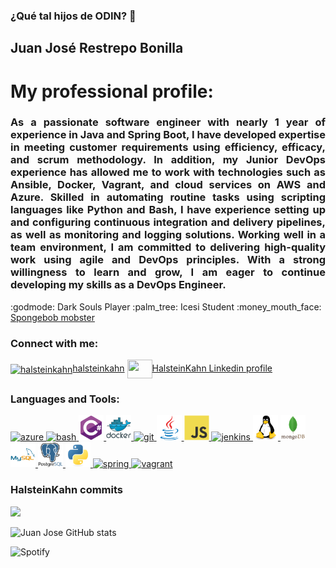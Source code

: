 ### ¿Qué tal hijos de ODIN? 👋
## Juan José Restrepo Bonilla

<p aling="Center">
  <h1 align="left"> My professional profile: </h1>
  <h3 align= "justify"> 
  As a passionate software engineer with nearly 1 year of experience in Java and Spring Boot, I have developed expertise in meeting
  customer requirements using efficiency, efficacy, and scrum
  methodology. In addition, my Junior DevOps experience has
  allowed me to work with technologies such as Ansible, Docker,
  Vagrant, and cloud services on AWS and Azure. Skilled in
  automating routine tasks using scripting languages like Python
  and Bash, I have experience setting up and configuring continuous
  integration and delivery pipelines, as well as monitoring and
  logging solutions. Working well in a team environment, I am
  committed to delivering high-quality work using agile and DevOps
  principles. With a strong willingness to learn and grow, I am eager
  to continue developing my skills as a DevOps Engineer.
 </h3>
</p>
<p>
:godmode: Dark Souls Player
:palm_tree: Icesi Student
:money_mouth_face: <a href= "https://vignette.wikia.nocookie.net/mamarre-estudios-espanol/images/5/59/Fa612f5c7a6f3de494d573462cffa40b.jpg/revision/latest/window-crop/width/200/x-offset/0/y-offset/0/window-width/525/window-height/525?cb=20200405033240&path-prefix=es"> 	 Spongebob mobster </a>
</p>

<h3 align="left">Connect with me:</h3>
<p align="left">
<a href="https://instagram.com/halsteinkahn" target="blank"><img align="center" src="https://cdn.jsdelivr.net/npm/simple-icons@3.0.1/icons/instagram.svg" alt="halsteinkahn" height="30" width="40" />halsteinkahn</a>
<a href="https://www.linkedin.com/in/juan-jose-restrepo-bonilla-199588248" target="blank"><img align="center" src="https://cdn.jsdelivr.net/npm/simple-icons@3.0.1/icons/linkedin.svg" height="30" width="40"/>HalsteinKahn Linkedin profile</a>   
</p>

<h3 align="left">Languages and Tools:</h3>
<p align="left"> <a href="https://azure.microsoft.com/en-in/" target="_blank" rel="noreferrer"> <img src="https://www.vectorlogo.zone/logos/microsoft_azure/microsoft_azure-icon.svg" alt="azure" width="40" height="40"/> </a> <a href="https://www.gnu.org/software/bash/" target="_blank" rel="noreferrer"> <img src="https://www.vectorlogo.zone/logos/gnu_bash/gnu_bash-icon.svg" alt="bash" width="40" height="40"/> </a> <a href="https://www.w3schools.com/cs/" target="_blank" rel="noreferrer"> <img src="https://raw.githubusercontent.com/devicons/devicon/master/icons/csharp/csharp-original.svg" alt="csharp" width="40" height="40"/> </a> <a href="https://www.docker.com/" target="_blank" rel="noreferrer"> <img src="https://raw.githubusercontent.com/devicons/devicon/master/icons/docker/docker-original-wordmark.svg" alt="docker" width="40" height="40"/> </a> <a href="https://git-scm.com/" target="_blank" rel="noreferrer"> <img src="https://www.vectorlogo.zone/logos/git-scm/git-scm-icon.svg" alt="git" width="40" height="40"/> </a> <a href="https://www.java.com" target="_blank" rel="noreferrer"> <img src="https://raw.githubusercontent.com/devicons/devicon/master/icons/java/java-original.svg" alt="java" width="40" height="40"/> </a> <a href="https://developer.mozilla.org/en-US/docs/Web/JavaScript" target="_blank" rel="noreferrer"> <img src="https://raw.githubusercontent.com/devicons/devicon/master/icons/javascript/javascript-original.svg" alt="javascript" width="40" height="40"/> </a> <a href="https://www.jenkins.io" target="_blank" rel="noreferrer"> <img src="https://www.vectorlogo.zone/logos/jenkins/jenkins-icon.svg" alt="jenkins" width="40" height="40"/> </a> <a href="https://www.linux.org/" target="_blank" rel="noreferrer"> <img src="https://raw.githubusercontent.com/devicons/devicon/master/icons/linux/linux-original.svg" alt="linux" width="40" height="40"/> </a> <a href="https://www.mongodb.com/" target="_blank" rel="noreferrer"> <img src="https://raw.githubusercontent.com/devicons/devicon/master/icons/mongodb/mongodb-original-wordmark.svg" alt="mongodb" width="40" height="40"/> </a> <a href="https://www.mysql.com/" target="_blank" rel="noreferrer"> <img src="https://raw.githubusercontent.com/devicons/devicon/master/icons/mysql/mysql-original-wordmark.svg" alt="mysql" width="40" height="40"/> </a> <a href="https://www.postgresql.org" target="_blank" rel="noreferrer"> <img src="https://raw.githubusercontent.com/devicons/devicon/master/icons/postgresql/postgresql-original-wordmark.svg" alt="postgresql" width="40" height="40"/> </a> <a href="https://www.python.org" target="_blank" rel="noreferrer"> <img src="https://raw.githubusercontent.com/devicons/devicon/master/icons/python/python-original.svg" alt="python" width="40" height="40"/> </a> <a href="https://spring.io/" target="_blank" rel="noreferrer"> <img src="https://www.vectorlogo.zone/logos/springio/springio-icon.svg" alt="spring" width="40" height="40"/> </a> <a href="https://www.vagrantup.com/" target="_blank" rel="noreferrer"> <img src="https://www.vectorlogo.zone/logos/vagrantup/vagrantup-icon.svg" alt="vagrant" width="40" height="40"/> </a> </p>

<!--
**JuanJoseRestrepo/JuanJoseRestrepo** is a ✨ _special_ ✨ repository because its `README.md` (this file) appears on your GitHub profile.
-->
<p>
<h3 align="left">HalsteinKahn commits</h3>
<picture>
<source 
  srcset="https://github-readme-stats.vercel.app/api?username=JuanJoseRestrepo&show_icons=true&theme=dark"
  media="(prefers-color-scheme: dark)"
/>
<source
  srcset="https://github-readme-stats.vercel.app/api?username=JuanJoseRestrepo&show_icons=true"
  media="(prefers-color-scheme: light), (prefers-color-scheme: no-preference)"
/>
<img src="https://github-readme-stats.vercel.app/api?username=JuanJoseRestrepo&show_icons=true" />
</picture>

![Juan Jose GitHub stats](https://github-readme-stats.vercel.app/api?username=JuanJoseRestrepo&count_private=true&theme=radical)

</p>

![Spotify](https://https://juan-jose-restrepo.vercel.app//api/spotify)

